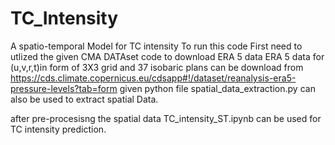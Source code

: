 # TC_Intensity
A spatio-temporal Model for TC intensity
To run this code First need to utlized the given CMA DATAset code to download ERA 5 data
ERA 5 data for (u,v,r,t)in form of  3X3 grid and 37 isobaric plans can be download from https://cds.climate.copernicus.eu/cdsapp#!/dataset/reanalysis-era5-pressure-levels?tab=form
given python file   spatial_data_extraction.py can also be used to extract spatial Data.

after pre-procesisng the spatial data TC_intensity_ST.ipynb can be used for TC intensity prediction.
